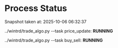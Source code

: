 # Process Status

Snapshot taken at: 2025-10-06 06:32:37

../wintrd/trade_algo.py --task price_update: **RUNNING**

../wintrd/trade_algo.py --task buy_sell: **RUNNING**

